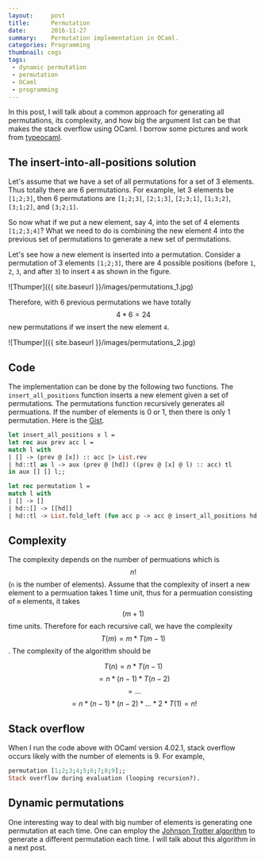 ```yaml
---
layout:     post
title:      Permutation
date:       2016-11-27
summary:    Permutation implementation in OCaml.
categories: Programming
thumbnail: cogs
tags:
 - dynamic permutation
 - permutation
 - OCaml
 - programming
---
```


In this post, I will talk about a common approach for generating all permutations, 
its complexity, and how big the argument list can be that makes the stack overflow 
using OCaml. I borrow some pictures and work from [typeocaml][1].

## The insert-into-all-positions solution

Let's assume that we have a set of all permutations for a set of 3 elements. Thus totally 
there are 6 permutations. For example, let 3 elements be `[1;2;3]`, then 6 permutations 
are `[1;2;3]`, `[2;1;3]`, `[2;3;1]`, `[1;3;2]`, `[3;1;2]`, and `[3;2;1]`.

So now what if we put a new element, say 4, into the set of 4 elements `[1;2;3;4]`? What 
we need to do is combining the new element 4 into the previous set of permutations to 
generate a new set of permutations.

Let's see how a new element is inserted into a permutation. Consider a permutation of 3 
elements `[1;2;3]`, there are 4 possible positions (before `1`, `2`, `3`, and after `3`) 
to insert `4` as shown in the figure.

![Thumper]({{ site.baseurl }}/images/permutations_1.jpg)

Therefore, with 6 previous permutations we have totally $$4 * 6 = 24$$ new permutations 
if we insert the new element `4`.

![Thumper]({{ site.baseurl }}/images/permutations_2.jpg)

## Code

The implementation can be done by the following two functions. The `insert_all_positions` 
function inserts a new element given a set of permutations. The permutations function 
recursively generates all permuations. If the number of elements is 0 or 1, then there 
is only 1 permutation. Here is the [Gist][2].

```ocaml
let insert_all_positions x l = 
let rec aux prev acc l = 
match l with
| [] -> (prev @ [x]) :: acc |> List.rev
| hd::tl as l -> aux (prev @ [hd]) ((prev @ [x] @ l) :: acc) tl 
in aux [] [] l;;

let rec permutation l = 
match l with 
| [] -> []
| hd::[] -> [[hd]]
| hd::tl -> List.fold_left (fun acc p -> acc @ insert_all_positions hd p) [] (permutation tl);;
```

## Complexity

The complexity depends on the number of permuations which is $$n!$$ 
(`n` is the number of elements). Assume that the complexity of insert a new element to 
a permuation takes 1 time unit, thus for a permuation consisting of `m` elements, it 
takes $$(m + 1)$$ time units. Therefore for each recursive call, we have the complexity 
$$T(m) = m * T(m - 1)$$. The complexity of the algorithm should be

$$T(n) = n * T(n - 1)$$
$$= n * (n - 1) * T(n - 2)$$
$$= ... $$
$$= n * (n-1) * (n - 2) * ... * 2 * T(1) = n!$$

## Stack overflow

When I run the code above with OCaml version 4.02.1, stack overflow occurs likely with the 
number of elements is 9. For example,

```ocaml
permutation [1;2;3;4;5;6;7;8;9];;
Stack overflow during evaluation (looping recursion?).
```

## Dynamic permutations

One interesting way to deal with big number of elements is generating one permutation at 
each time. One can employ the [Johnson Trotter algorithm][3] to generate a different 
permutation each time. I will talk about this algorithm in a next post.

[1]: http://typeocaml.com/2015/05/05/permutation/
[2]: https://gist.github.com/channgo2203/fc0d4453ec1ac99633526cc1225eaa5b#file-recursive_permutation-ml
[3]: https://en.wikipedia.org/wiki/Steinhaus–Johnson–Trotter_algorithm
